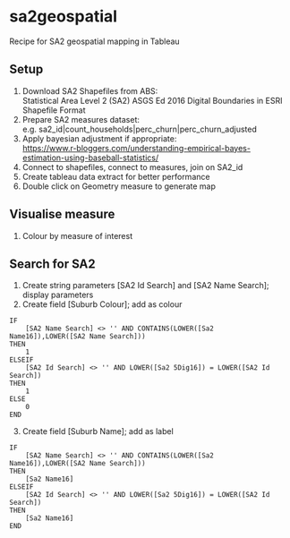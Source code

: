 # sa2geospatial
Recipe for SA2 geospatial mapping in Tableau

## Setup
1. Download SA2 Shapefiles from ABS:  
Statistical Area Level 2 (SA2) ASGS Ed 2016 Digital Boundaries in ESRI Shapefile Format
2. Prepare SA2 measures dataset:  
e.g. sa2_id|count_households|perc_churn|perc_churn_adjusted
3. Apply bayesian adjustment if appropriate:  
https://www.r-bloggers.com/understanding-empirical-bayes-estimation-using-baseball-statistics/
4. Connect to shapefiles, connect to measures, join on SA2_id
5. Create tableau data extract for better performance
6. Double click on Geometry measure to generate map

## Visualise measure
1. Colour by measure of interest

## Search for SA2
1. Create string parameters [SA2 Id Search] and [SA2 Name Search]; display parameters
2. Create field [Suburb Colour]; add as colour
```
IF 
    [SA2 Name Search] <> '' AND CONTAINS(LOWER([Sa2 Name16]),LOWER([SA2 Name Search])) 
THEN 
    1 
ELSEIF
    [SA2 Id Search] <> '' AND LOWER([Sa2 5Dig16]) = LOWER([SA2 Id Search])
THEN
    1
ELSE 
    0
END
```
3. Create field [Suburb Name]; add as label
```
IF 
    [SA2 Name Search] <> '' AND CONTAINS(LOWER([Sa2 Name16]),LOWER([SA2 Name Search])) 
THEN 
    [Sa2 Name16]
ELSEIF
    [SA2 Id Search] <> '' AND LOWER([Sa2 5Dig16]) = LOWER([SA2 Id Search])
THEN
    [Sa2 Name16]
END
```
